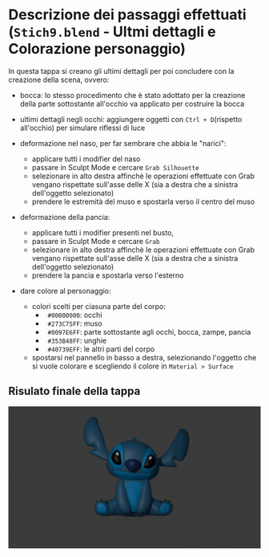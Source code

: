 # Descrizione dei passaggi effettuati (`Stich9.blend` - Ultmi dettagli e Colorazione personaggio)

In questa tappa si creano gli ultimi dettagli per poi concludere con la creazione della scena, ovvero:
- bocca: lo stesso procedimento che è stato adottato per la creazione della parte sottostante all'occhio va applicato per costruire la bocca
- ultimi dettagli negli occhi: aggiungere oggetti con `Ctrl + D`(rispetto all'occhio) per simulare riflessi di luce
- deformazione nel naso, per far sembrare che abbia le "narici": 
    - applicare tutti i modifier del naso
    - passare in Sculpt Mode e cercare `Grab Silhouette`
    - selezionare in alto destra affinchè le operazioni effettuate con Grab vengano rispettate sull'asse delle X (sia a destra che a sinistra dell'oggetto selezionato) 
    - prendere le estremità del muso e spostarla verso il centro del muso
- deformazione della pancia:
    - applicare tutti i modifier presenti nel busto,
    - passare in Sculpt Mode e cercare `Grab`
    - selezionare in alto destra affinchè le operazioni effettuate con Grab vengano rispettate sull'asse delle X (sia a destra che a sinistra dell'oggetto selezionato)
    - prendere la pancia e spostarla verso l'esterno

- dare colore al personaggio: 
    - colori scelti per ciasuna parte del corpo:
        - ` #00000000`: occhi
        - ` #273C75FF`: muso
        - ` #0097E6FF`: parte sottostante agli occhi, bocca, zampe, pancia
        - ` #353B48FF`: unghie
        - ` #40739EFF`: le altri parti del corpo
    - spostarsi nel pannello in basso a destra, selezionando l'oggetto che si vuole colorare e scegliendo il colore in `Material > Surface`

## Risulato finale della tappa

<img src = "../images/render-result-9.PNG">